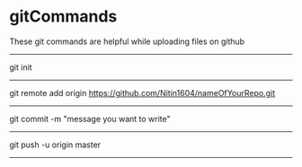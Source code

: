 # gitCommands                                       
These git commands are helpful while uploading files on github
_________________________________________________________________________
git init
_________________________________________________________________________
git remote add origin https://github.com/Nitin1604/nameOfYourRepo.git
_________________________________________________________________________
git commit -m "message you want to write"
_________________________________________________________________________
git push -u origin master
_________________________________________________________________________
